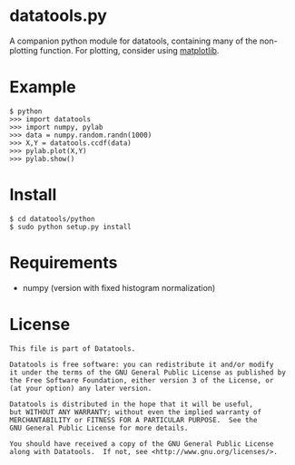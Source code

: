 datatools.py
============

A companion python module for datatools, containing many of the non-plotting
function.  For plotting, consider using [matplotlib][].


Example
=======
    
    $ python
    >>> import datatools
    >>> import numpy, pylab
    >>> data = numpy.random.randn(1000)
    >>> X,Y = datatools.ccdf(data)
    >>> pylab.plot(X,Y)
    >>> pylab.show()


Install
=======
    
    $ cd datatools/python
    $ sudo python setup.py install


Requirements
============

* numpy (version with fixed histogram normalization)


License
=======
    
    This file is part of Datatools.
    
    Datatools is free software: you can redistribute it and/or modify
    it under the terms of the GNU General Public License as published by
    the Free Software Foundation, either version 3 of the License, or
    (at your option) any later version.
    
    Datatools is distributed in the hope that it will be useful,
    but WITHOUT ANY WARRANTY; without even the implied warranty of
    MERCHANTABILITY or FITNESS FOR A PARTICULAR PURPOSE.  See the
    GNU General Public License for more details.
    
    You should have received a copy of the GNU General Public License
    along with Datatools.  If not, see <http://www.gnu.org/licenses/>.


[matplotlib]: http://matplotlib.sourceforge.net

